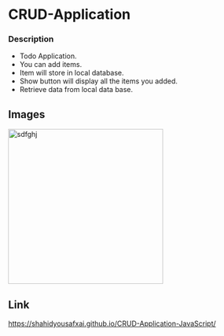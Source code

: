 # CRUD-Application

### Description
* Todo Application.
* You can add items.
* Item will store in local database.
* Show button will display all the items you added.
* Retrieve data from local data base.

## Images

<img width="315" alt="sdfghj" src="https://user-images.githubusercontent.com/66951416/139555624-fd515cc0-7a05-43ee-8ade-a7fb86d1f69a.PNG">


## Link

https://shahidyousafxai.github.io/CRUD-Application-JavaScript/
